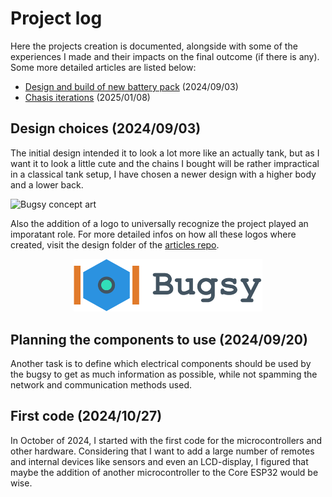 # Project log

Here the projects creation is documented, alongside with some of the experiences I made and their impacts on the final outcome (if there is any). Some more detailed articles are listed below:

- [Design and build of new battery pack](new_battery_pack.md) (2024/09/03)
- [Chasis iterations](chasis_iterations.md) (2025/01/08)

## Design choices (2024/09/03)

The initial design intended it to look a lot more like an actually tank, but as I want it to look a little cute and the chains I bought will be rather impractical in a classical tank setup, I have chosen a newer design with a higher body and a lower back. 

![Bugsy concept art](concept/1_body_design.png)

Also the addition of a logo to universally recognize the project played an imporatant role. For more detailed infos on how all these logos where created, visit the design folder of the [articles repo](https://github.com/SamuelNoesslboeck/articles).

<p align="center">
  <img src="../design/logo/bugsy_logo_titled.svg" width="60%" />
</p>


## Planning the components to use (2024/09/20)

Another task is to define which electrical components should be used by the bugsy to get as much information as possible, while not spamming the network and communication methods used.

## First code (2024/10/27)

In October of 2024, I started with the first code for the microcontrollers and other hardware. Considering that I want to add a large number of remotes and internal devices like sensors and even an LCD-display, I figured that maybe the addition of another microcontroller to the Core ESP32 would be wise. 

